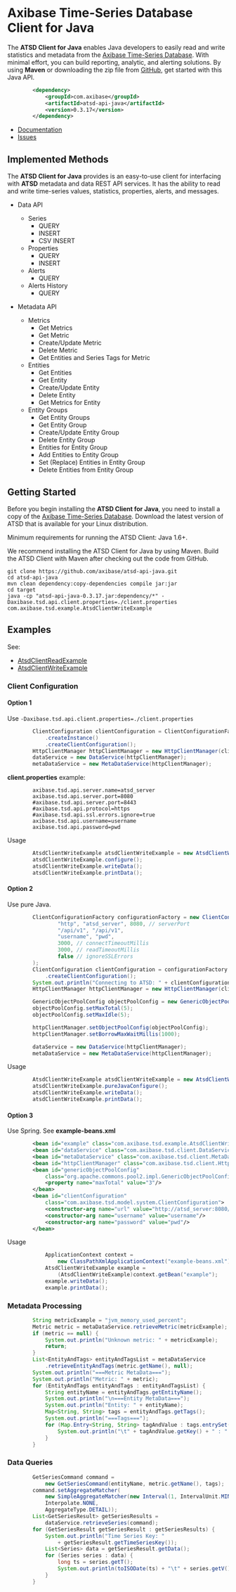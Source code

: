 # Axibase Time-Series Database Client for Java

The **ATSD Client for Java** enables Java developers to easily read and write statistics and metadata from the
[Axibase Time-Series Database][atsd]. With minimal effort, you can build reporting, analytic, and alerting solutions.
By using **Maven** or downloading the zip file from [GitHub][atsd-zip], get started with this Java API.

```xml
        <dependency>
            <groupId>com.axibase</groupId>
            <artifactId>atsd-api-java</artifactId>
            <version>0.3.17</version>
        </dependency>
```

* [Documentation][atsd-api]
* [Issues][atsd-issues]

## Implemented Methods

The **ATSD Client for Java** provides is an easy-to-use client for interfacing with **ATSD** metadata and data REST API services.
It has the ability to read and write time-series values, statistics, properties, alerts, and messages.

- Data API
    - Series
        - QUERY
        - INSERT
        - CSV INSERT
    - Properties
        - QUERY
        - INSERT
    - Alerts
        - QUERY
    - Alerts History
        - QUERY

- Metadata API
    - Metrics
        - Get Metrics
        - Get Metric
        - Create/Update Metric
        - Delete Metric
        - Get Entities and Series Tags for Metric
    - Entities
        - Get Entities
        - Get Entity
        - Create/Update Entity
        - Delete Entity
        - Get Metrics for Entity
    - Entity Groups
        - Get Entity Groups
        - Get Entity Group
        - Create/Update Entity Group
        - Delete Entity Group
        - Entities for Entity Group
        - Add Entities to Entity Group
        - Set (Replace) Entities in Entity Group
        - Delete Entities from Entity Group


## Getting Started
Before you begin installing the **ATSD Client for Java**, you need to install a copy of the [Axibase Time-Series Database][atsd].
Download the latest version of ATSD that is available for your Linux distribution.

Minimum requirements for running the ATSD Client: Java 1.6+.

We recommend installing the ATSD Client for Java by using Maven. Build the ATSD Client with
Maven after checking out the code from GitHub.

```
git clone https://github.com/axibase/atsd-api-java.git
cd atsd-api-java
mvn clean dependency:copy-dependencies compile jar:jar
cd target
java -cp "atsd-api-java-0.3.17.jar:dependency/*" -Daxibase.tsd.api.client.properties=./client.properties com.axibase.tsd.example.AtsdClientWriteExample
```

## Examples

See:
* [AtsdClientReadExample][atsd-read-example]
* [AtsdClientWriteExample][atsd-write-example]

### Client Configuration

#### Option 1
Use `-Daxibase.tsd.api.client.properties=./client.properties`

```java
        ClientConfiguration clientConfiguration = ClientConfigurationFactory
            .createInstance()
            .createClientConfiguration();
        HttpClientManager httpClientManager = new HttpClientManager(clientConfiguration);
        dataService = new DataService(httpClientManager);
        metaDataService = new MetaDataService(httpClientManager);
```

**client.properties** example:
```
        axibase.tsd.api.server.name=atsd_server
        axibase.tsd.api.server.port=8080
        #axibase.tsd.api.server.port=8443
        #axibase.tsd.api.protocol=https
        #axibase.tsd.api.ssl.errors.ignore=true
        axibase.tsd.api.username=username
        axibase.tsd.api.password=pwd
```

Usage
```java
        AtsdClientWriteExample atsdClientWriteExample = new AtsdClientWriteExample();
        atsdClientWriteExample.configure();
        atsdClientWriteExample.writeData();
        atsdClientWriteExample.printData();
```

#### Option 2
Use pure Java.
```java
        ClientConfigurationFactory configurationFactory = new ClientConfigurationFactory(
                "http", "atsd_server", 8080, // serverPort
                "/api/v1", "/api/v1",
                "username", "pwd",
                3000, // connectTimeoutMillis
                3000, // readTimeoutMillis
                false // ignoreSSLErrors
        );
        ClientConfiguration clientConfiguration = configurationFactory
            .createClientConfiguration();
        System.out.println("Connecting to ATSD: " + clientConfiguration.getMetadataUrl());
        HttpClientManager httpClientManager = new HttpClientManager(clientConfiguration);

        GenericObjectPoolConfig objectPoolConfig = new GenericObjectPoolConfig();
        objectPoolConfig.setMaxTotal(5);
        objectPoolConfig.setMaxIdle(5);

        httpClientManager.setObjectPoolConfig(objectPoolConfig);
        httpClientManager.setBorrowMaxWaitMillis(1000);

        dataService = new DataService(httpClientManager);
        metaDataService = new MetaDataService(httpClientManager);
```

Usage
```java
        AtsdClientWriteExample atsdClientWriteExample = new AtsdClientWriteExample();
        atsdClientWriteExample.pureJavaConfigure();
        atsdClientWriteExample.writeData();
        atsdClientWriteExample.printData();
```


#### Option 3
Use Spring.
See **example-beans.xml**
```xml
        <bean id="example" class="com.axibase.tsd.example.AtsdClientWriteExample"/>
        <bean id="dataService" class="com.axibase.tsd.client.DataService"/>
        <bean id="metaDataService" class="com.axibase.tsd.client.MetaDataService"/>
        <bean id="httpClientManager" class="com.axibase.tsd.client.HttpClientManager"/>
        <bean id="genericObjectPoolConfig"
            class="org.apache.commons.pool2.impl.GenericObjectPoolConfig">
            <property name="maxTotal" value="3"/>
        </bean>
        <bean id="clientConfiguration"
            class="com.axibase.tsd.model.system.ClientConfiguration">
            <constructor-arg name="url" value="http://atsd_server:8080/api/v1"/>
            <constructor-arg name="username" value="username"/>
            <constructor-arg name="password" value="pwd"/>
        </bean>
```

Usage
```java
            ApplicationContext context =
                new ClassPathXmlApplicationContext("example-beans.xml");
            AtsdClientWriteExample example =
                (AtsdClientWriteExample)context.getBean("example");
            example.writeData();
            example.printData();
```

### Metadata Processing
```java
        String metricExample = "jvm_memory_used_percent";
        Metric metric = metaDataService.retrieveMetric(metricExample);
        if (metric == null) {
            System.out.println("Unknown metric: " + metricExample);
            return;
        }
        List<EntityAndTags> entityAndTagsList = metaDataService
            .retrieveEntityAndTags(metric.getName(), null);
        System.out.println("===Metric MetaData===");
        System.out.println("Metric: " + metric);
        for (EntityAndTags entityAndTags : entityAndTagsList) {
            String entityName = entityAndTags.getEntityName();
            System.out.println("\n===Entity MetaData===");
            System.out.println("Entity: " + entityName);
            Map<String, String> tags = entityAndTags.getTags();
            System.out.println("===Tags===");
            for (Map.Entry<String, String> tagAndValue : tags.entrySet()) {
                System.out.println("\t" + tagAndValue.getKey() + " : " + tagAndValue.getValue());
            }
        }
```

### Data Queries
```java
        GetSeriesCommand command =
            new GetSeriesCommand(entityName, metric.getName(), tags);
        command.setAggregateMatcher(
            new SimpleAggregateMatcher(new Interval(1, IntervalUnit.MINUTE),
            Interpolate.NONE,
            AggregateType.DETAIL));
        List<GetSeriesResult> getSeriesResults =
            dataService.retrieveSeries(command);
        for (GetSeriesResult getSeriesResult : getSeriesResults) {
            System.out.println("Time Series Key: "
                + getSeriesResult.getTimeSeriesKey());
            List<Series> data = getSeriesResult.getData();
            for (Series series : data) {
                long ts = series.getT();
                System.out.println(toISODate(ts) + "\t" + series.getV());
            }
        }
```


[atsd]:https://axibase.com/products/axibase-time-series-database/
[atsd-api]:https://axibase.com/products/axibase-time-series-database/reading-data/java/
[atsd-zip]:https://github.com/axibase/atsd-api-java/releases/download/0.3.3/atsd-api-java-0.3.3-bin.zip
[atsd-issues]:https://www.axibase.com/support.htm
[atsd-read-example]:https://github.com/axibase/atsd-api-java/blob/master/src/main/java/com/axibase/tsd/example/AtsdClientReadExample.java
[atsd-write-example]:https://github.com/axibase/atsd-api-java/blob/master/src/main/java/com/axibase/tsd/example/AtsdClientWriteExample.java